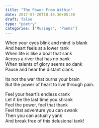 ```yaml
---  
title: "The Power From Within"  
date: 2017-07-20T18:16:36+05:30  
draft: false  
type: "poetry"  
categories: ["Musings", "Poems"]  
---  
```

  
When your eyes blink and mind is blank    
And heart feels at a lower rank    
When life is like a boat that sank    
Across a river that has no bank    
When talents of glory seems so dank  
Pause and hear the distant clank.  
  
  
Its not the war that burns your brain  
But the power of heart to live through pain.  
  
  
Feel your heart’s endless crank  
Let it be the last time you shrank  
Feel the power, feel that thank  
Feel that adventure you can swank  
Then you can actually yank  
And break free of this delusional tank!  
